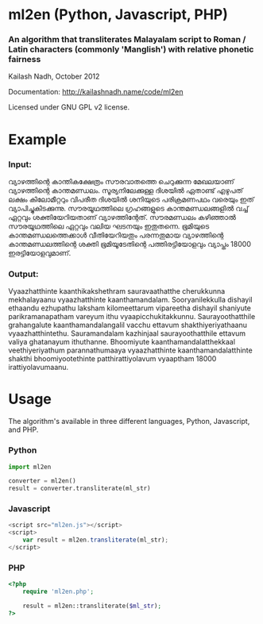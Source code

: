 # ml2en (Python, Javascript, PHP)
### An algorithm that transliterates Malayalam script to Roman / Latin characters (commonly 'Manglish') with relative phonetic fairness
Kailash Nadh, October 2012

Documentation: http://kailashnadh.name/code/ml2en

Licensed under GNU GPL v2 license.

# Example
### Input:
വ്യാഴത്തിന്റെ കാന്തികക്ഷേത്രം സൗരവാതത്തെ ചെറുക്കുന്ന മേഖലയാണ്‌ വ്യാഴത്തിന്റെ കാന്തമണ്ഡലം. സൂര്യനിലേക്കുള്ള ദിശയിൽ ഏതാണ്ട് എഴുപത് ലക്ഷം കിലോമീറ്ററും വിപരീത ദിശയിൽ ശനിയുടെ പരിക്രമണപഥം വരെയും ഇത് വ്യാപിച്ചുകിടക്കുന്നു. സൗരയൂഥത്തിലെ ഗ്രഹങ്ങളുടെ കാന്തമണ്ഡലങ്ങളിൽ വച്ച് ഏറ്റവും ശക്തിയേറിയതാണ്‌ വ്യാഴത്തിന്റേത്. സൗരമണ്ഡലം കഴിഞ്ഞാൽ സൗരയൂഥത്തിലെ ഏറ്റവും വലിയ ഘടനയും ഇതുതന്നെ. ഭൂമിയുടെ കാന്തമണ്ഡലത്തെക്കാൾ വീതിയേറിയതും പരന്നതുമായ വ്യാഴത്തിന്റെ കാന്തമണ്ഡലത്തിന്റെ ശക്തി ഭൂമിയൂടേതിന്റെ പത്തിരട്ടിയോളവും വ്യാപ്തം 18000 ഇരട്ടിയോളവുമാണ്‌.
### Output: 
Vyaazhatthinte kaanthikakshethram sauravaathatthe cherukkunna mekhalayaanu vyaazhatthinte kaanthamandalam. Sooryanilekkulla dishayil ethaandu ezhupathu laksham kilomeettarum vipareetha dishayil shaniyute parikramanapatham vareyum ithu vyaapicchukitakkunnu. Saurayoothatthile grahangalute kaanthamandalangalil vacchu ettavum shakthiyeriyathaanu vyaazhatthintethu. Sauramandalam kazhinjaal saurayoothatthile ettavum valiya ghatanayum ithuthanne. Bhoomiyute kaanthamandalatthekkaal veethiyeriyathum parannathumaaya vyaazhatthinte kaanthamandalatthinte shakthi bhoomiyootethinte patthirattiyolavum vyaaptham 18000 irattiyolavumaanu.

# Usage
The algorithm's available in three different languages, Python, Javascript, and PHP.


### Python
```python
import ml2en

converter = ml2en()
result = converter.transliterate(ml_str)
```

### Javascript
```javascript
<script src="ml2en.js"></script>
<script>
	var result = ml2en.transliterate(ml_str);
</script>
```

### PHP
```php
<?php
	require 'ml2en.php';

	result = ml2en::transliterate($ml_str);
?>
```